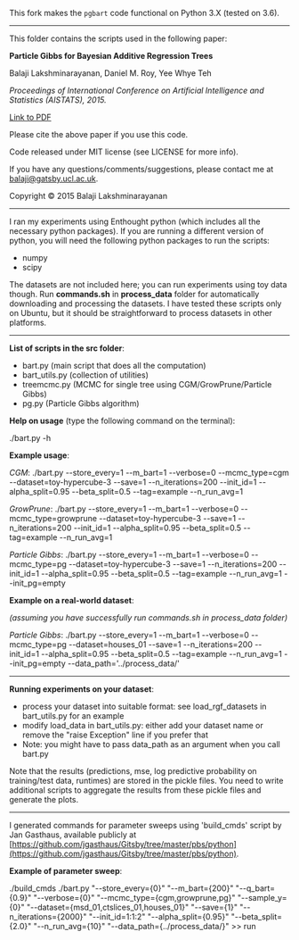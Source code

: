 This fork makes the `pgbart` code functional on Python 3.X (tested on 3.6).

----------------------------------------------------------------------------

This folder contains the scripts used in the following paper:

**Particle Gibbs for Bayesian Additive Regression Trees**

Balaji Lakshminarayanan, Daniel M. Roy, Yee Whye Teh

*Proceedings of International Conference on Artificial Intelligence and Statistics (AISTATS), 2015.*

[Link to PDF](http://www.gatsby.ucl.ac.uk/~balaji/pgbart_aistats15.pdf)

Please cite the above paper if you use this code.

Code released under MIT license (see LICENSE for more info).

If you have any questions/comments/suggestions, please contact me at 
[balaji@gatsby.ucl.ac.uk](mailto:balaji@gatsby.ucl.ac.uk).

Copyright &copy; 2015 Balaji Lakshminarayanan

----------------------------------------------------------------------------

I ran my experiments using Enthought python (which includes all the necessary python packages).
If you are running a different version of python, you will need the following python packages to run the scripts:

* numpy
* scipy


The datasets are not included here; you can run 
experiments using toy data though. Run **commands.sh** in **process_data** folder for automatically 
downloading and processing the datasets. I have tested these scripts only on Ubuntu, but it should be straightforward to process datasets in other platforms.

----------------------------------------------------------------------------

**List of scripts in the src folder**:

- bart.py (main script that does all the computation)
- bart_utils.py (collection of utilities)
- treemcmc.py (MCMC for single tree using CGM/GrowPrune/Particle Gibbs)
- pg.py (Particle Gibbs algorithm)

**Help on usage** (type the following command on the terminal):

./bart.py -h

**Example usage**:

*CGM*: 
./bart.py --store_every=1 --m_bart=1 --verbose=0 --mcmc_type=cgm --dataset=toy-hypercube-3 --save=1 --n_iterations=200 --init_id=1 --alpha_split=0.95 --beta_split=0.5 --tag=example --n_run_avg=1


*GrowPrune*: ./bart.py --store_every=1 --m_bart=1 --verbose=0 --mcmc_type=growprune --dataset=toy-hypercube-3 --save=1 --n_iterations=200 --init_id=1 --alpha_split=0.95 --beta_split=0.5 --tag=example --n_run_avg=1

*Particle Gibbs*: ./bart.py --store_every=1 --m_bart=1 --verbose=0 --mcmc_type=pg --dataset=toy-hypercube-3 --save=1 --n_iterations=200 --init_id=1 --alpha_split=0.95 --beta_split=0.5 --tag=example --n_run_avg=1 --init_pg=empty

**Example on a real-world dataset**:

*(assuming you have successfully run commands.sh in process_data folder)*

*Particle Gibbs*: ./bart.py --store_every=1 --m_bart=1 --verbose=0 --mcmc_type=pg --dataset=houses_01 --save=1 --n_iterations=200 --init_id=1 --alpha_split=0.95 --beta_split=0.5 --tag=example --n_run_avg=1 --init_pg=empty --data_path='../process_data/'

----------------------------------------------------------------------------
**Running experiments on your dataset**:

- process your dataset into suitable format: see load_rgf_datasets in bart_utils.py for an example
-  modify load_data in bart_utils.py: either add your dataset name or remove the "raise Exception" line if you prefer that
-  Note: you might have to pass data_path as an argument when you call bart.py

 Note that the results (predictions, mse, log predictive probability on training/test data, runtimes) are stored in the pickle files. 
You need to write additional scripts to aggregate the results from these pickle files and generate the plots.
  
----------------------------------------------------------------------------

I generated commands for parameter sweeps using 'build_cmds' script by Jan Gasthaus, available publicly at [https://github.com/jgasthaus/Gitsby/tree/master/pbs/python](https://github.com/jgasthaus/Gitsby/tree/master/pbs/python).

**Example of parameter sweep**:

./build_cmds ./bart.py "--store_every={0}" "--m_bart={200}" "--q_bart={0.9}" "--verbose={0}" "--mcmc_type={cgm,growprune,pg}" "--sample_y={0}" "--dataset={msd_01,ctslices_01,houses_01}" "--save={1}"  "--n_iterations={2000}" "--init_id=1:1:2" "--alpha_split={0.95}" "--beta_split={2.0}" "--n_run_avg={10}" "--data_path={../process_data/}" >> run



